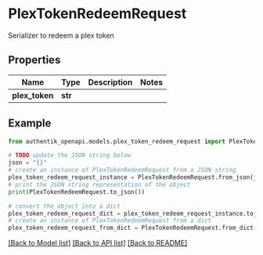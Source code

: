 # PlexTokenRedeemRequest

Serializer to redeem a plex token

## Properties

Name | Type | Description | Notes
------------ | ------------- | ------------- | -------------
**plex_token** | **str** |  | 

## Example

```python
from authentik_openapi.models.plex_token_redeem_request import PlexTokenRedeemRequest

# TODO update the JSON string below
json = "{}"
# create an instance of PlexTokenRedeemRequest from a JSON string
plex_token_redeem_request_instance = PlexTokenRedeemRequest.from_json(json)
# print the JSON string representation of the object
print(PlexTokenRedeemRequest.to_json())

# convert the object into a dict
plex_token_redeem_request_dict = plex_token_redeem_request_instance.to_dict()
# create an instance of PlexTokenRedeemRequest from a dict
plex_token_redeem_request_from_dict = PlexTokenRedeemRequest.from_dict(plex_token_redeem_request_dict)
```
[[Back to Model list]](../README.md#documentation-for-models) [[Back to API list]](../README.md#documentation-for-api-endpoints) [[Back to README]](../README.md)



